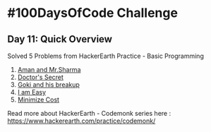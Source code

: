# #100DaysOfCode Challenge
## Day 11: Quick Overview
Solved 5 Problems from HackerEarth Practice - Basic Programming<br>
1. [Aman and Mr.Sharma](https://github.com/sandeep-krishna/100DaysOfCode/blob/master/Day%2010/AmanAndMrSharma.py)
2. [Doctor's Secret](https://github.com/sandeep-krishna/100DaysOfCode/blob/master/Day%2010/DoctorsSecret.py)
3. [Goki and his breakup](https://github.com/sandeep-krishna/100DaysOfCode/blob/master/Day%2010/GokiAndHisBreakup.py)
4. [I am Easy](https://github.com/sandeep-krishna/100DaysOfCode/blob/master/Day%2010/IamEasy.py)
5. [Minimize Cost](https://github.com/sandeep-krishna/100DaysOfCode/blob/master/Day%2010/MinimizeCost.py)


Read more about HackerEarth - Codemonk series here : https://www.hackerearth.com/practice/codemonk/


